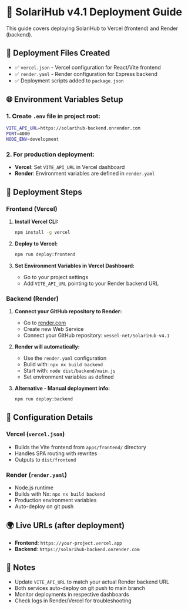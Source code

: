# 🚀 SolariHub v4.1 Deployment Guide

This guide covers deploying SolariHub to Vercel (frontend) and Render (backend).

## 📁 Deployment Files Created

- ✅ `vercel.json` - Vercel configuration for React/Vite frontend
- ✅ `render.yaml` - Render configuration for Express backend
- ✅ Deployment scripts added to `package.json`

## 🌐 Environment Variables Setup

### 1. Create `.env` file in project root:

```bash
VITE_API_URL=https://solarihub-backend.onrender.com
PORT=4000
NODE_ENV=development
```

### 2. For production deployment:
- **Vercel**: Set `VITE_API_URL` in Vercel dashboard
- **Render**: Environment variables are defined in `render.yaml`

## 🚀 Deployment Steps

### Frontend (Vercel)

1. **Install Vercel CLI:**
   ```bash
   npm install -g vercel
   ```

2. **Deploy to Vercel:**
   ```bash
   npm run deploy:frontend
   ```

3. **Set Environment Variables in Vercel Dashboard:**
   - Go to your project settings
   - Add `VITE_API_URL` pointing to your Render backend URL

### Backend (Render)

1. **Connect your GitHub repository to Render:**
   - Go to [render.com](https://render.com)
   - Create new Web Service
   - Connect your GitHub repository: `vessel-net/SolariHub-v4.1`

2. **Render will automatically:**
   - Use the `render.yaml` configuration
   - Build with: `npx nx build backend`
   - Start with: `node dist/backend/main.js`
   - Set environment variables as defined

3. **Alternative - Manual deployment info:**
   ```bash
   npm run deploy:backend
   ```

## 🔧 Configuration Details

### Vercel (`vercel.json`)
- Builds the Vite frontend from `apps/frontend/` directory
- Handles SPA routing with rewrites
- Outputs to `dist/frontend`

### Render (`render.yaml`)
- Node.js runtime
- Builds with Nx: `npx nx build backend`
- Production environment variables
- Auto-deploy on git push

## 🌍 Live URLs (after deployment)

- **Frontend**: `https://your-project.vercel.app`
- **Backend**: `https://solarihub-backend.onrender.com`

## 📝 Notes

- Update `VITE_API_URL` to match your actual Render backend URL
- Both services auto-deploy on git push to main branch
- Monitor deployments in respective dashboards
- Check logs in Render/Vercel for troubleshooting 